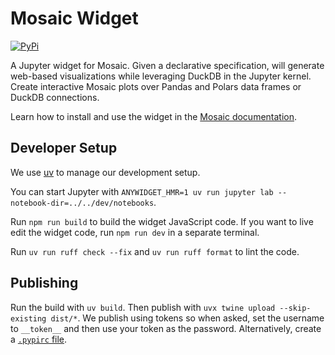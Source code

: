 # Mosaic Widget

[![PyPi](https://img.shields.io/pypi/v/mosaic-widget.svg)](https://pypi.org/project/mosaic-widget/)

A Jupyter widget for Mosaic. Given a declarative specification, will generate web-based visualizations while leveraging DuckDB in the Jupyter kernel. Create interactive Mosaic plots over Pandas and Polars data frames or DuckDB connections.

Learn how to install and use the widget in the [Mosaic documentation](https://uwdata.github.io/mosaic/jupyter/).

## Developer Setup

We use [uv](https://docs.astral.sh/uv/) to manage our development setup.

You can start Jupyter with `ANYWIDGET_HMR=1 uv run jupyter lab --notebook-dir=../../dev/notebooks`.

Run `npm run build` to build the widget JavaScript code. If you want to live edit the widget code, run `npm run dev` in a separate terminal.

Run `uv run ruff check --fix` and `uv run ruff format` to lint the code.

## Publishing

Run the build with `uv build`. Then publish with `uvx twine upload --skip-existing dist/*`. We publish using tokens so when asked, set the username to `__token__` and then use your token as the password. Alternatively, create a [`.pypirc` file](https://packaging.python.org/en/latest/guides/distributing-packages-using-setuptools/#create-an-account).
